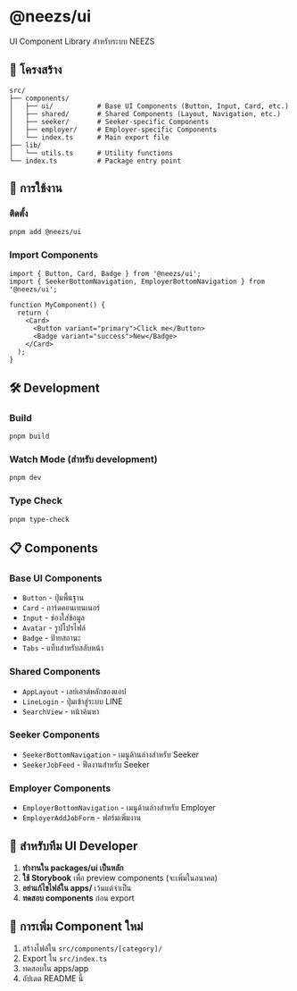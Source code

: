 # @neezs/ui

UI Component Library สำหรับระบบ NEEZS

## 📁 โครงสร้าง

```
src/
├── components/
│   ├── ui/           # Base UI Components (Button, Input, Card, etc.)
│   ├── shared/       # Shared Components (Layout, Navigation, etc.)
│   ├── seeker/       # Seeker-specific Components
│   ├── employer/     # Employer-specific Components
│   └── index.ts      # Main export file
├── lib/
│   └── utils.ts      # Utility functions
└── index.ts          # Package entry point
```

## 🚀 การใช้งาน

### ติดตั้ง

```bash
pnpm add @neezs/ui
```

### Import Components

```tsx
import { Button, Card, Badge } from '@neezs/ui';
import { SeekerBottomNavigation, EmployerBottomNavigation } from '@neezs/ui';

function MyComponent() {
  return (
    <Card>
      <Button variant="primary">Click me</Button>
      <Badge variant="success">New</Badge>
    </Card>
  );
}
```

## 🛠️ Development

### Build

```bash
pnpm build
```

### Watch Mode (สำหรับ development)

```bash
pnpm dev
```

### Type Check

```bash
pnpm type-check
```

## 📋 Components

### Base UI Components
- `Button` - ปุ่มพื้นฐาน
- `Card` - การ์ดคอนเทนเนอร์
- `Input` - ช่องใส่ข้อมูล
- `Avatar` - รูปโปรไฟล์
- `Badge` - ป้ายสถานะ
- `Tabs` - แท็บสำหรับสลับหน้า

### Shared Components
- `AppLayout` - เลย์เอาต์หลักของแอป
- `LineLogin` - ปุ่มเข้าสู่ระบบ LINE
- `SearchView` - หน้าค้นหา

### Seeker Components
- `SeekerBottomNavigation` - เมนูด้านล่างสำหรับ Seeker
- `SeekerJobFeed` - ฟีดงานสำหรับ Seeker

### Employer Components
- `EmployerBottomNavigation` - เมนูด้านล่างสำหรับ Employer
- `EmployerAddJobForm` - ฟอร์มเพิ่มงาน

## 🤝 สำหรับทีม UI Developer

1. **ทำงานใน packages/ui เป็นหลัก**
2. **ใช้ Storybook** เพื่อ preview components (จะเพิ่มในอนาคต)
3. **อย่าแก้ไขไฟล์ใน apps/** เว้นแต่จำเป็น
4. **ทดสอบ components** ก่อน export

## 📝 การเพิ่ม Component ใหม่

1. สร้างไฟล์ใน `src/components/[category]/`
2. Export ใน `src/index.ts`
3. ทดสอบใน apps/app
4. อัปเดต README นี้
